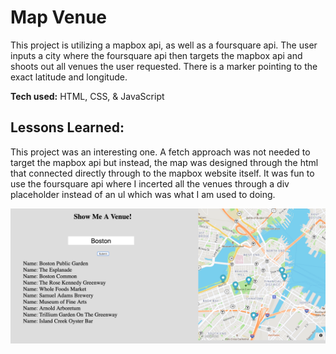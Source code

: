 # Map Venue
This project is utilizing a mapbox api, as well as a foursquare api. The user inputs a city where the foursquare api then targets the mapbox api and shoots out all venues the user requested. There is a marker pointing to the exact latitude and longitude.

**Tech used:** HTML, CSS, & JavaScript

## Lessons Learned:

This project was an interesting one. A fetch approach was not needed to target the mapbox api but instead, the map was designed through the html that connected directly through to the mapbox website itself. It was fun to use the foursquare api where I incerted all the venues through a div placeholder instead of an ul which was what I am used to doing.

![alt tag](venueSS.png)
